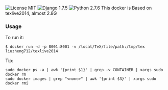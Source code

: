 ![License MIT](https://img.shields.io/badge/license-MIT-blue.svg)
![Django 1.7.5](https://img.shields.io/badge/Django-1.7.5-brightgreen.svg) ![Python 2.7.6](https://img.shields.io/badge/Python-2.7.6-brightgreen.svg) 
This docker is Based on texlive2014, almost 2.8G

### Usage

To run it:

    $ docker run -d -p 8001:8001 -v /local/TeX/file/path:/tmp/tex liuzheng712/texlive2014
Tip:

    sudo docker ps -a | awk '{print $1}' | grep -v CONTAINER | xargs sudo docker rm
    sudo docker images | grep "<none>" | awk '{print $3}' | xargs sudo docker rmi
    